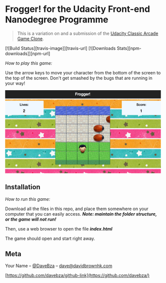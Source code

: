# Frogger! for the Udacity Front-end Nanodegree Programme
> This is a variation on and a submission of the [Udacity Classic Arcade Game Clone](https://github.com/udacity/frontend-nanodegree-arcade-game).

[![Build Status][travis-image]][travis-url]
[![Downloads Stats][npm-downloads]][npm-url]

*How to play this game:*

Use the arrow keys to move your character from the bottom of the screen to the top of the screen. Don't get smashed by the bugs that are running in your way!

![](images/readmePreview.png)

## Installation

*How to run this game:*

Download all the files in this repo, and place them somewhere on your computer that you can easily access. ***Note: maintain the folder structure, or the game will not run!***

Then, use a web browser to open the file ***index.html***

The game should open and start right away.

## Meta

Your Name – [@DaveBza](https://twitter.com/davebza) – dave@davidbrownhk.com

[https://github.com/davebza/github-link](https://github.com/davebza/)
